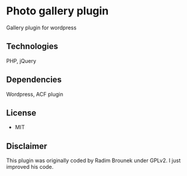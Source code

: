 # Photo gallery plugin
Gallery plugin for wordpress

## Technologies
PHP, jQuery

## Dependencies
Wordpress, ACF plugin

## License
- MIT

## Disclaimer
This plugin was originally coded by Radim Brounek under GPLv2. I just improved his code. 
